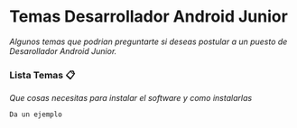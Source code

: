# Temas Desarrollador Android Junior

_Algunos temas que podrian preguntarte si deseas postular a un puesto de Desarollador Android Junior._

### Lista Temas 📋

_Que cosas necesitas para instalar el software y como instalarlas_

```
Da un ejemplo
```
